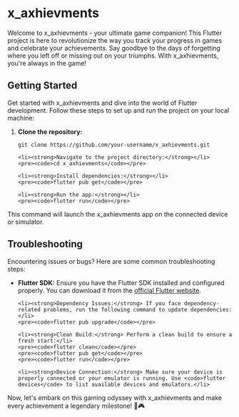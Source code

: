 <!DOCTYPE html>
<html>

<head>
  <title>x_axhievments</title>
</head>

<body>
  <h1>x_axhievments</h1>

  <p>Welcome to x_axhievments - your ultimate game companion! This Flutter project is here to revolutionize the way you track your progress in games and celebrate your achievements. Say goodbye to the days of forgetting where you left off or missing out on your triumphs. With x_axhievments, you're always in the game!</p>

  <h2>Getting Started</h2>

  <p>Get started with x_axhievments and dive into the world of Flutter development. Follow these steps to set up and run the project on your local machine:</p>

  <ol>
    <li><strong>Clone the repository:</strong></li>
    <pre><code>git clone https://github.com/your-username/x_axhievments.git</code></pre>

    <li><strong>Navigate to the project directory:</strong></li>
    <pre><code>cd x_axhievments</code></pre>

    <li><strong>Install dependencies:</strong></li>
    <pre><code>flutter pub get</code></pre>

    <li><strong>Run the app:</strong></li>
    <pre><code>flutter run</code></pre>
  </ol>

  <p>This command will launch the x_axhievments app on the connected device or simulator.</p>

  <h2>Troubleshooting</h2>

  <p>Encountering issues or bugs? Here are some common troubleshooting steps:</p>

  <ul>
    <li><strong>Flutter SDK:</strong> Ensure you have the Flutter SDK installed and configured properly. You can download it from the <a href="https://flutter.dev/docs/get-started/install">official Flutter website</a>.</li>

    <li><strong>Dependency Issues:</strong> If you face dependency-related problems, run the following command to update dependencies:</li>
    <pre><code>flutter pub upgrade</code></pre>

    <li><strong>Clean Build:</strong> Perform a clean build to ensure a fresh start:</li>
    <pre><code>flutter clean</code></pre>
    <pre><code>flutter pub get</code></pre>
    <pre><code>flutter run</code></pre>

    <li><strong>Device Connection:</strong> Make sure your device is properly connected or your emulator is running. Use <code>flutter devices</code> to list available devices and emulators.</li>
  </ul>

  <p>Now, let's embark on this gaming odyssey with x_axhievments and make every achievement a legendary milestone! 🚀🎮</p>
</body>

</html>
